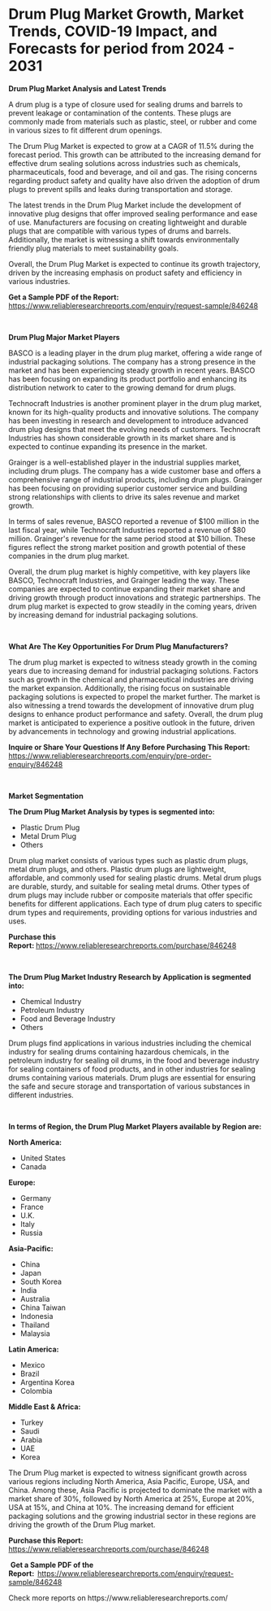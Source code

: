 <p><h1>Drum Plug Market Growth, Market Trends, COVID-19 Impact, and Forecasts for period from 2024 - 2031</h1></p><p><strong>Drum Plug Market Analysis and Latest Trends</strong></p>
<p><p>A drum plug is a type of closure used for sealing drums and barrels to prevent leakage or contamination of the contents. These plugs are commonly made from materials such as plastic, steel, or rubber and come in various sizes to fit different drum openings.</p><p>The Drum Plug Market is expected to grow at a CAGR of 11.5% during the forecast period. This growth can be attributed to the increasing demand for effective drum sealing solutions across industries such as chemicals, pharmaceuticals, food and beverage, and oil and gas. The rising concerns regarding product safety and quality have also driven the adoption of drum plugs to prevent spills and leaks during transportation and storage.</p><p>The latest trends in the Drum Plug Market include the development of innovative plug designs that offer improved sealing performance and ease of use. Manufacturers are focusing on creating lightweight and durable plugs that are compatible with various types of drums and barrels. Additionally, the market is witnessing a shift towards environmentally friendly plug materials to meet sustainability goals.</p><p>Overall, the Drum Plug Market is expected to continue its growth trajectory, driven by the increasing emphasis on product safety and efficiency in various industries.</p></p>
<p><strong>Get a Sample PDF of the Report:&nbsp;</strong> <a href="https://www.reliableresearchreports.com/enquiry/request-sample/846248">https://www.reliableresearchreports.com/enquiry/request-sample/846248</a></p>
<p>&nbsp;</p>
<p><strong>Drum Plug Major Market Players</strong></p>
<p><p>BASCO is a leading player in the drum plug market, offering a wide range of industrial packaging solutions. The company has a strong presence in the market and has been experiencing steady growth in recent years. BASCO has been focusing on expanding its product portfolio and enhancing its distribution network to cater to the growing demand for drum plugs.</p><p>Technocraft Industries is another prominent player in the drum plug market, known for its high-quality products and innovative solutions. The company has been investing in research and development to introduce advanced drum plug designs that meet the evolving needs of customers. Technocraft Industries has shown considerable growth in its market share and is expected to continue expanding its presence in the market.</p><p>Grainger is a well-established player in the industrial supplies market, including drum plugs. The company has a wide customer base and offers a comprehensive range of industrial products, including drum plugs. Grainger has been focusing on providing superior customer service and building strong relationships with clients to drive its sales revenue and market growth.</p><p>In terms of sales revenue, BASCO reported a revenue of $100 million in the last fiscal year, while Technocraft Industries reported a revenue of $80 million. Grainger's revenue for the same period stood at $10 billion. These figures reflect the strong market position and growth potential of these companies in the drum plug market.</p><p>Overall, the drum plug market is highly competitive, with key players like BASCO, Technocraft Industries, and Grainger leading the way. These companies are expected to continue expanding their market share and driving growth through product innovations and strategic partnerships. The drum plug market is expected to grow steadily in the coming years, driven by increasing demand for industrial packaging solutions.</p></p>
<p>&nbsp;</p>
<p><strong>What Are The Key Opportunities For Drum Plug Manufacturers?</strong></p>
<p><p>The drum plug market is expected to witness steady growth in the coming years due to increasing demand for industrial packaging solutions. Factors such as growth in the chemical and pharmaceutical industries are driving the market expansion. Additionally, the rising focus on sustainable packaging solutions is expected to propel the market further. The market is also witnessing a trend towards the development of innovative drum plug designs to enhance product performance and safety. Overall, the drum plug market is anticipated to experience a positive outlook in the future, driven by advancements in technology and growing industrial applications.</p></p>
<p><strong>Inquire or Share Your Questions If Any Before Purchasing This Report:</strong> <a href="https://www.reliableresearchreports.com/enquiry/pre-order-enquiry/846248">https://www.reliableresearchreports.com/enquiry/pre-order-enquiry/846248</a></p>
<p>&nbsp;</p>
<p><strong>Market Segmentation</strong></p>
<p><strong>The Drum Plug Market Analysis by types is segmented into:</strong></p>
<p><ul><li>Plastic Drum Plug</li><li>Metal Drum Plug</li><li>Others</li></ul></p>
<p><p>Drum plug market consists of various types such as plastic drum plugs, metal drum plugs, and others. Plastic drum plugs are lightweight, affordable, and commonly used for sealing plastic drums. Metal drum plugs are durable, sturdy, and suitable for sealing metal drums. Other types of drum plugs may include rubber or composite materials that offer specific benefits for different applications. Each type of drum plug caters to specific drum types and requirements, providing options for various industries and uses.</p></p>
<p><strong>Purchase this Report:&nbsp;</strong><a href="https://www.reliableresearchreports.com/purchase/846248">https://www.reliableresearchreports.com/purchase/846248</a></p>
<p>&nbsp;</p>
<p><strong>The Drum Plug Market Industry Research by Application is segmented into:</strong></p>
<p><ul><li>Chemical Industry</li><li>Petroleum Industry</li><li>Food and Beverage Industry</li><li>Others</li></ul></p>
<p><p>Drum plugs find applications in various industries including the chemical industry for sealing drums containing hazardous chemicals, in the petroleum industry for sealing oil drums, in the food and beverage industry for sealing containers of food products, and in other industries for sealing drums containing various materials. Drum plugs are essential for ensuring the safe and secure storage and transportation of various substances in different industries.</p></p>
<p>&nbsp;</p>
<p><strong>In terms of Region, the Drum Plug Market Players available by Region are:</strong></p>
<p>
    <p> <strong> North America: </strong>
        <ul>
            <li>United States</li>
            <li>Canada</li>
        </ul>
        </p> 
    <p> <strong> Europe: </strong>
        <ul>
            <li>Germany</li>
            <li>France</li>
            <li>U.K.</li>
            <li>Italy</li>
            <li>Russia</li>
        </ul>
        </p> 
    <p> <strong> Asia-Pacific: </strong>
        <ul>
            <li>China</li>
            <li>Japan</li>
            <li>South Korea</li>
            <li>India</li>
            <li>Australia</li>
            <li>China Taiwan</li>
            <li>Indonesia</li>
            <li>Thailand</li>
            <li>Malaysia</li>
        </ul>
        </p> 
    <p> <strong> Latin America: </strong>
        <ul>
            <li>Mexico</li>
            <li>Brazil</li>
            <li>Argentina Korea</li>
            <li>Colombia</li>
        </ul>
        </p> 
    <p> <strong> Middle East & Africa: </strong>
        <ul>
            <li>Turkey</li>
            <li>Saudi</li>
            <li>Arabia</li>
            <li>UAE</li>
            <li>Korea</li>
        </ul>
    </p>
    </p>
<p><p>The Drum Plug market is expected to witness significant growth across various regions including North America, Asia Pacific, Europe, USA, and China. Among these, Asia Pacific is projected to dominate the market with a market share of 30%, followed by North America at 25%, Europe at 20%, USA at 15%, and China at 10%. The increasing demand for efficient packaging solutions and the growing industrial sector in these regions are driving the growth of the Drum Plug market.</p></p>
<p><strong>Purchase this Report: </strong><a href="https://www.reliableresearchreports.com/purchase/846248">https://www.reliableresearchreports.com/purchase/846248</a></p>
<p>&nbsp;<strong>Get a Sample PDF of the Report:&nbsp;&nbsp;</strong><a href="https://www.reliableresearchreports.com/enquiry/request-sample/846248">https://www.reliableresearchreports.com/enquiry/request-sample/846248</a></p>
<p><strong></strong></p>
<p>Check more reports on https://www.reliableresearchreports.com/</p>